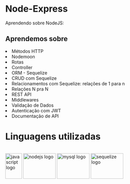 # Node-Express
Aprendendo sobre NodeJS:

## Aprendemos sobre
 <li>Métodos HTTP
 <li>Nodemoon 
 <li>Rotas
 <li>Controller
 <li>ORM - Sequelize
 <li>CRUD com Sequelize
 <li>Relacionamentos com Sequelize: relações de 1 para n
 <li>Relações N pra N
 <li>REST API
 <li>Middlewares
 <li>Validação de Dados
 <li>Autenticação com JWT
 <li>Documentação de API

 # Linguagens utilizadas 
 <br>   
 <img src="https://cdn.jsdelivr.net/gh/devicons/devicon/icons/javascript/javascript-original.svg" height="80" width="52" alt="javascript logo"/>
 <img src="https://cdn.jsdelivr.net/gh/devicons/devicon/icons/nodejs/nodejs-original-wordmark.svg" height="80" width="102" alt="nodejs logo" />
 <img src="https://cdn.jsdelivr.net/gh/devicons/devicon/icons/mysql/mysql-plain-wordmark.svg" height="80" width="102" alt="mysql logo" />  
 <img src="https://cdn.jsdelivr.net/gh/devicons/devicon/icons/sequelize/sequelize-plain-wordmark.svg" height="80" width="102" alt="sequelize logo" />

          
          
  
